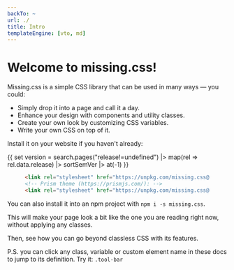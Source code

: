 ```yaml
---
backTo: ~
url: ./
title: Intro
templateEngine: [vto, md]
---
```


# Welcome to missing.css!

Missing.css is a simple CSS library that can be used in many ways — you could:

 - Simply drop it into a page and call it a day.
 - Enhance your design with components and utility classes.
 - Create your own look by customizing CSS variables.
 - Write your own CSS on top of it.

Install it on your website if you haven't already:

{{ set version = search.pages("release!=undefined")
    |> map(rel => rel.data.release)
    |> sortSemVer
    |> at(-1) }}

<figure>

  ~~~ html
  <link rel="stylesheet" href="https://unpkg.com/missing.css@{{ version }}">
  <!-- Prism theme (https://prismjs.com/): -->
  <link rel="stylesheet" href="https://unpkg.com/missing.css@{{ version }}/prism">
  ~~~

</figure>

You can also install it into an npm project with `npm i -s missing.css`.

This will make your page look a bit like the one you are reading right now,
without applying any classes.

Then, see how you can go beyond classless CSS with its features.

P.S. you can click any class, variable or custom element name in these docs to
jump to its definition. Try it: `.tool-bar`
